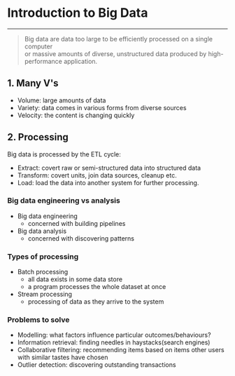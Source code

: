 # Introduction to Big Data

---
> Big data are data too large to be efficiently processed on a single computer
> <br>or massive amounts of diverse, unstructured data produced by high-performance application.
> 

## 1. Many V's
- Volume: large amounts of data
- Variety: data comes in various forms from diverse sources
- Velocity: the content is changing quickly

## 2. Processing
Big data is processed by the ETL cycle:
- Extract: covert raw or semi-structured data into structured data
- Transform: covert units, join data sources, cleanup etc.
- Load: load the data into another system for further processing.

### Big data engineering vs analysis
- Big data engineering
  - concerned with building pipelines
- Big data analysis
  - concerned with discovering patterns

### Types of processing
- Batch processing
  - all data exists in some data store
  - a program processes the whole dataset at once
- Stream processing
  - processing of data as they arrive to the system

### Problems to solve
- Modelling: what factors influence particular outcomes/behaviours?
- Information retrieval: finding needles in haystacks(search engines)
- Collaborative filtering: recommending items based on items other users with similar tastes have chosen
- Outlier detection: discovering outstanding transactions